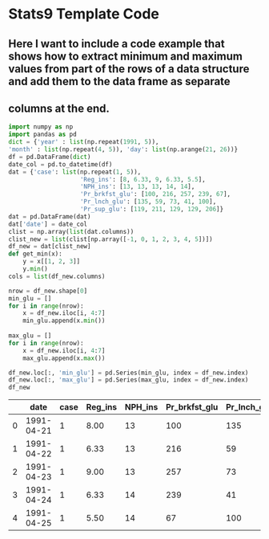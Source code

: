# Stats9 Template Code

## Here I want to include a code example that shows how to extract minimum and maximum values from part of the rows of a data structure and add them to the data frame as separate

## columns at the end.

``` python
import numpy as np
import pandas as pd
dict = {'year' : list(np.repeat(1991, 5)),
'month' : list(np.repeat(4, 5)), 'day': list(np.arange(21, 26))}
df = pd.DataFrame(dict)
date_col = pd.to_datetime(df)
dat = {'case': list(np.repeat(1, 5)), 
                    'Reg_ins': [8, 6.33, 9, 6.33, 5.5], 
                    'NPH_ins': [13, 13, 13, 14, 14], 
                    'Pr_brkfst_glu': [100, 216, 257, 239, 67], 
                    'Pr_lnch_glu': [135, 59, 73, 41, 100], 
                    'Pr_sup_glu': [119, 211, 129, 129, 206]}
dat = pd.DataFrame(dat)
dat['date'] = date_col
clist = np.array(list(dat.columns))
clist_new = list(clist[np.array([-1, 0, 1, 2, 3, 4, 5])])
df_new = dat[clist_new]
def get_min(x):
    y = x[[1, 2, 3]]
    y.min()
cols = list(df_new.columns)

nrow = df_new.shape[0]
min_glu = []
for i in range(nrow):
    x = df_new.iloc[i, 4:7]
    min_glu.append(x.min())
    
max_glu = []
for i in range(nrow):
    x = df_new.iloc[i, 4:7]
    max_glu.append(x.max())

df_new.loc[:, 'min_glu'] = pd.Series(min_glu, index = df_new.index) 
df_new.loc[:, 'max_glu'] = pd.Series(max_glu, index = df_new.index)
df_new
```

<div>
<style scoped>
    .dataframe tbody tr th:only-of-type {
        vertical-align: middle;
    }
&#10;    .dataframe tbody tr th {
        vertical-align: top;
    }
&#10;    .dataframe thead th {
        text-align: right;
    }
</style>

|     | date       | case | Reg_ins | NPH_ins | Pr_brkfst_glu | Pr_lnch_glu | Pr_sup_glu | min_glu | max_glu |
|-----|------------|------|---------|---------|---------------|-------------|------------|---------|---------|
| 0   | 1991-04-21 | 1    | 8.00    | 13      | 100           | 135         | 119        | 100     | 135     |
| 1   | 1991-04-22 | 1    | 6.33    | 13      | 216           | 59          | 211        | 59      | 216     |
| 2   | 1991-04-23 | 1    | 9.00    | 13      | 257           | 73          | 129        | 73      | 257     |
| 3   | 1991-04-24 | 1    | 6.33    | 14      | 239           | 41          | 129        | 41      | 239     |
| 4   | 1991-04-25 | 1    | 5.50    | 14      | 67            | 100         | 206        | 67      | 206     |

</div>
